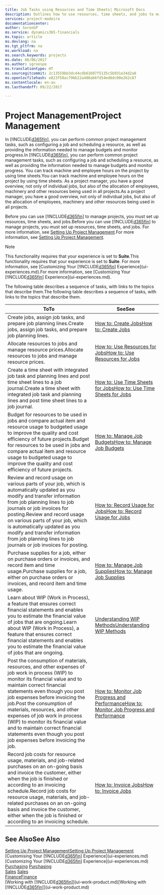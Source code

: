 ```yaml
---
title: Job Tasks using Resources and Time Sheets| Microsoft Docs
description: Outlines how to use resources, time sheets, and jobs to manage projects.
services: project-madeira
documentationcenter: 
author: SorenGP
ms.service: dynamics365-financials
ms.topic: article
ms.devlang: na
ms.tgt_pltfrm: na
ms.workload: na
ms.search.keywords: projects
ms.date: 06/06/2017
ms.author: sgroespe
ms.translationtype: HT
ms.sourcegitcommit: 2c13559bb3dc44cdb61697f5135c5b931e34d2a8
ms.openlocfilehash: e823f58ac796b22a488ab6fd54ed6dc00e262c87
ms.contentlocale: en-au
ms.lasthandoff: 09/22/2017

---
```

# <a name="project-management"></a><span data-ttu-id="4b59d-103">Project Management</span><span class="sxs-lookup"><span data-stu-id="4b59d-103">Project Management</span></span>
<span data-ttu-id="4b59d-104">In [!INCLUDE[d365fin](includes/d365fin_md.md)], you can perform common project management tasks, such as configuring a job and scheduling a resource, as well as providing the information needed to manage budgets and monitor progress.</span><span class="sxs-lookup"><span data-stu-id="4b59d-104">In [!INCLUDE[d365fin](includes/d365fin_md.md)], you can perform common project management tasks, such as configuring a job and scheduling a resource, as well as providing the information needed to manage budgets and monitor progress.</span></span> <span data-ttu-id="4b59d-105">You can track machine and employee hours on the project by using time sheets.</span><span class="sxs-lookup"><span data-stu-id="4b59d-105">You can track machine and employee hours on the project by using time sheets.</span></span> <span data-ttu-id="4b59d-106">As a project manager, you have a good overview, not only of individual jobs, but also of the allocation of employees, machinery and other resources being used in all projects.</span><span class="sxs-lookup"><span data-stu-id="4b59d-106">As a project manager, you have a good overview, not only of individual jobs, but also of the allocation of employees, machinery and other resources being used in all projects.</span></span>

<span data-ttu-id="4b59d-107">Before you can use [!INCLUDE[d365fin](includes/d365fin_md.md)] to manage projects, you must set up resources, time sheets, and jobs.</span><span class="sxs-lookup"><span data-stu-id="4b59d-107">Before you can use [!INCLUDE[d365fin](includes/d365fin_md.md)] to manage projects, you must set up resources, time sheets, and jobs.</span></span> <span data-ttu-id="4b59d-108">For more information, see [Setting Up Project Management](projects-setup-projects.md).</span><span class="sxs-lookup"><span data-stu-id="4b59d-108">For more information, see [Setting Up Project Management](projects-setup-projects.md).</span></span>  

> [!NOTE]  
>   <span data-ttu-id="4b59d-109">This functionality requires that your experience is set to **Suite**.</span><span class="sxs-lookup"><span data-stu-id="4b59d-109">This functionality requires that your experience is set to **Suite**.</span></span> <span data-ttu-id="4b59d-110">For more information, see [Customizing Your [!INCLUDE[d365fin](includes/d365fin_md.md)] Experience](ui-experiences.md).</span><span class="sxs-lookup"><span data-stu-id="4b59d-110">For more information, see [Customizing Your [!INCLUDE[d365fin](includes/d365fin_md.md)] Experience](ui-experiences.md).</span></span>

<span data-ttu-id="4b59d-111">The following table describes a sequence of tasks, with links to the topics that describe them.</span><span class="sxs-lookup"><span data-stu-id="4b59d-111">The following table describes a sequence of tasks, with links to the topics that describe them.</span></span>

| <span data-ttu-id="4b59d-112">To</span><span class="sxs-lookup"><span data-stu-id="4b59d-112">To</span></span> | <span data-ttu-id="4b59d-113">See</span><span class="sxs-lookup"><span data-stu-id="4b59d-113">See</span></span> |
| --- | --- |
| <span data-ttu-id="4b59d-114">Create jobs, assign job tasks, and prepare job planning lines.</span><span class="sxs-lookup"><span data-stu-id="4b59d-114">Create jobs, assign job tasks, and prepare job planning lines.</span></span> |[<span data-ttu-id="4b59d-115">How to: Create Jobs</span><span class="sxs-lookup"><span data-stu-id="4b59d-115">How to: Create Jobs</span></span>](projects-how-create-jobs.md) |
| <span data-ttu-id="4b59d-116">Allocate resources to jobs and manage resource prices.</span><span class="sxs-lookup"><span data-stu-id="4b59d-116">Allocate resources to jobs and manage resource prices.</span></span> |[<span data-ttu-id="4b59d-117">How to: Use Resources for Jobs</span><span class="sxs-lookup"><span data-stu-id="4b59d-117">How to: Use Resources for Jobs</span></span>](projects-how-use-resources.md) |
| <span data-ttu-id="4b59d-118">Create a time sheet with integrated job task and planning lines and post time sheet lines to a job journal.</span><span class="sxs-lookup"><span data-stu-id="4b59d-118">Create a time sheet with integrated job task and planning lines and post time sheet lines to a job journal.</span></span> |[<span data-ttu-id="4b59d-119">How to: Use Time Sheets for Jobs</span><span class="sxs-lookup"><span data-stu-id="4b59d-119">How to: Use Time Sheets for Jobs</span></span>](projects-how-use-time-sheets.md) |
| <span data-ttu-id="4b59d-120">Budget for resources to be used in jobs and compare actual item and resource usage to budgeted usage to improve the quality and cost efficiency of future projects.</span><span class="sxs-lookup"><span data-stu-id="4b59d-120">Budget for resources to be used in jobs and compare actual item and resource usage to budgeted usage to improve the quality and cost efficiency of future projects.</span></span> |[<span data-ttu-id="4b59d-121">How to: Manage Job Budgets</span><span class="sxs-lookup"><span data-stu-id="4b59d-121">How to: Manage Job Budgets</span></span>](projects-how-manage-budgets.md) |
| <span data-ttu-id="4b59d-122">Review and record usage on various parts of your job, which is automatically updated as you modify and transfer information from job planning lines to job journals or job invoices for posting.</span><span class="sxs-lookup"><span data-stu-id="4b59d-122">Review and record usage on various parts of your job, which is automatically updated as you modify and transfer information from job planning lines to job journals or job invoices for posting.</span></span> |[<span data-ttu-id="4b59d-123">How to: Record Usage for Jobs</span><span class="sxs-lookup"><span data-stu-id="4b59d-123">How to: Record Usage for Jobs</span></span>](projects-how-record-job-usage.md) |
| <span data-ttu-id="4b59d-124">Purchase supplies for a job, either on purchase orders or invoices, and record item and time usage.</span><span class="sxs-lookup"><span data-stu-id="4b59d-124">Purchase supplies for a job, either on purchase orders or invoices, and record item and time usage.</span></span> |[<span data-ttu-id="4b59d-125">How to: Manage Job Supplies</span><span class="sxs-lookup"><span data-stu-id="4b59d-125">How to: Manage Job Supplies</span></span>](projects-how-manage-project-supplies.md) |
| <span data-ttu-id="4b59d-126">Learn about WIP (Work in Process), a feature that ensures correct financial statements and enables you to estimate the financial value of jobs that are ongoing.</span><span class="sxs-lookup"><span data-stu-id="4b59d-126">Learn about WIP (Work in Process), a feature that ensures correct financial statements and enables you to estimate the financial value of jobs that are ongoing.</span></span> |[<span data-ttu-id="4b59d-127">Understanding WIP Methods</span><span class="sxs-lookup"><span data-stu-id="4b59d-127">Understanding WIP Methods</span></span>](projects-understanding-wip.md) |
| <span data-ttu-id="4b59d-128">Post the consumption of materials, resources, and other expenses of job work in process (WIP) to monitor its financial value and to maintain correct financial statements even though you post job expenses before invoicing the job.</span><span class="sxs-lookup"><span data-stu-id="4b59d-128">Post the consumption of materials, resources, and other expenses of job work in process (WIP) to monitor its financial value and to maintain correct financial statements even though you post job expenses before invoicing the job.</span></span> |[<span data-ttu-id="4b59d-129">How to: Monitor Job Progress and Performance</span><span class="sxs-lookup"><span data-stu-id="4b59d-129">How to: Monitor Job Progress and Performance</span></span>](projects-how-monitor-progress-performance.md) |
| <span data-ttu-id="4b59d-130">Record job costs for resource usage, materials, and job-related purchases on an on-going basis and invoice the customer, either when the job is finished or according to an invoicing schedule.</span><span class="sxs-lookup"><span data-stu-id="4b59d-130">Record job costs for resource usage, materials, and job-related purchases on an on-going basis and invoice the customer, either when the job is finished or according to an invoicing schedule.</span></span> |[<span data-ttu-id="4b59d-131">How to: Invoice Jobs</span><span class="sxs-lookup"><span data-stu-id="4b59d-131">How to: Invoice Jobs</span></span>](projects-how-invoice-jobs.md) |

## <a name="see-also"></a><span data-ttu-id="4b59d-132">See Also</span><span class="sxs-lookup"><span data-stu-id="4b59d-132">See Also</span></span>
[<span data-ttu-id="4b59d-133">Setting Up Project Management</span><span class="sxs-lookup"><span data-stu-id="4b59d-133">Setting Up Project Management</span></span>](projects-setup-projects.md)  
<span data-ttu-id="4b59d-134">[Customising Your [!INCLUDE[d365fin](includes/d365fin_md.md)] Experience](ui-experiences.md)    </span><span class="sxs-lookup"><span data-stu-id="4b59d-134">[Customizing Your [!INCLUDE[d365fin](includes/d365fin_md.md)] Experience](ui-experiences.md)    </span></span>  
<span data-ttu-id="4b59d-135">[Purchasing](purchasing-manage-purchasing.md)       </span><span class="sxs-lookup"><span data-stu-id="4b59d-135">[Purchasing](purchasing-manage-purchasing.md)       </span></span>  
<span data-ttu-id="4b59d-136">[Sales](sales-manage-sales.md)  </span><span class="sxs-lookup"><span data-stu-id="4b59d-136">[Sales](sales-manage-sales.md)  </span></span>  
[<span data-ttu-id="4b59d-137">Finance</span><span class="sxs-lookup"><span data-stu-id="4b59d-137">Finance</span></span>](finance.md)  
<span data-ttu-id="4b59d-138">[Working with [!INCLUDE[d365fin](includes/d365fin_md.md)]](ui-work-product.md)</span><span class="sxs-lookup"><span data-stu-id="4b59d-138">[Working with [!INCLUDE[d365fin](includes/d365fin_md.md)]](ui-work-product.md)</span></span>  

